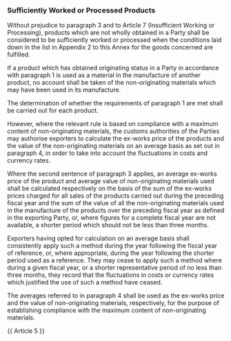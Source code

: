 ### Sufficiently Worked or Processed Products

Without prejudice to paragraph 3 and to Article 7 (Insufficient Working or Processing), products which are not wholly obtained in a Party shall be considered to be sufficiently worked or processed when the conditions laid down in the list in Appendix 2 to this Annex for the goods concerned are fulfilled.

If a product which has obtained originating status in a Party in accordance with paragraph 1 is used as a material in the manufacture of another product, no account shall be taken of the non-originating materials which may have been used in its manufacture.

The determination of whether the requirements of paragraph 1 are met shall be carried out for each product.

However, where the relevant rule is based on compliance with a maximum content of non-originating materials, the customs authorities of the Parties may authorise exporters to calculate the ex-works price of the products and the value of the non-originating materials on an average basis as set out in paragraph 4, in order to take into account the fluctuations in costs and currency rates.

Where the second sentence of paragraph 3 applies, an average ex-works price of the product and average value of non-originating materials used shall be calculated respectively on the basis of the sum of the ex-works prices charged for all sales of the products carried out during the preceding fiscal year and the sum of the value of all the non-originating materials used in the manufacture of the products over the preceding fiscal year as defined in the exporting Party, or, where figures for a complete fiscal year are not available, a shorter period which should not be less than three months.

Exporters having opted for calculation on an average basis shall consistently apply such a method during the year following the fiscal year of reference, or, where appropriate, during the year following the shorter period used as a reference. They may cease to apply such a method where during a given fiscal year, or a shorter representative period of no less than three months, they record that the fluctuations in costs or currency rates which justified the use of such a method have ceased.

The averages referred to in paragraph 4 shall be used as the ex-works price and the value of non-originating materials, respectively, for the purpose of establishing compliance with the maximum content of non-originating materials.


{{ Article 5 }}
